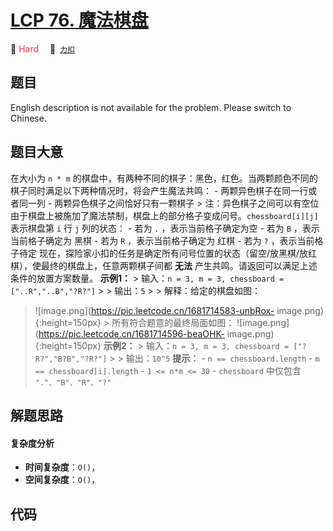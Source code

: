 # [LCP 76. 魔法棋盘](https://2xiao.github.io/leetcode-js/lcp/LCP_76.html)

🔴 <font color=#ff334b>Hard</font>&emsp; 🔗&ensp;[`力扣`](https://leetcode.cn/problems/1ybDKD)

## 题目

English description is not available for the problem. Please switch to
Chinese.


## 题目大意

在大小为 `n * m` 的棋盘中，有两种不同的棋子：黑色，红色。当两颗颜色不同的棋子同时满足以下两种情况时，将会产生魔法共鸣： \-
两颗异色棋子在同一行或者同一列 \- 两颗异色棋子之间恰好只有一颗棋子 > 注：异色棋子之间可以有空位
由于棋盘上被施加了魔法禁制，棋盘上的部分格子变成问号。`chessboard[i][j]` 表示棋盘第 `i` 行 `j` 列的状态： \- 若为 `.`
，表示当前格子确定为空 \- 若为 `B` ，表示当前格子确定为 黑棋 \- 若为 `R` ，表示当前格子确定为 红棋 \- 若为 `?`
，表示当前格子待定 现在，探险家小扣的任务是确定所有问号位置的状态（留空/放黑棋/放红棋），使最终的棋盘上，任意两颗棋子间都 **无法**
产生共鸣。请返回可以满足上述条件的放置方案数量。 **示例1：** > 输入：`n = 3, m = 3, chessboard =
["..R","..B","?R?"]` > > 输出：`5` > > 解释：给定的棋盘如图：
>![image.png](https://pic.leetcode.cn/1681714583-unbRox-
image.png){:height=150px} > 所有符合题意的最终局面如图：
>![image.png](https://pic.leetcode.cn/1681714596-beaOHK-
image.png){:height=150px} **示例2：** > 输入：`n = 3, m = 3, chessboard =
["?R?","B?B","?R?"]` > > 输出：`10^5` **提示：** \- `n == chessboard.length` \- `m ==
chessboard[i].length` \- `1 <= n*m <= 30` \- `chessboard` 中仅包含
`"."、"B"、"R"、"?"`


## 解题思路

#### 复杂度分析

- **时间复杂度**：`O()`，
- **空间复杂度**：`O()`，

## 代码

```javascript

```